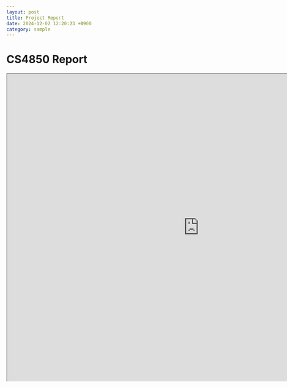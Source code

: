 ```yaml
---
layout: post
title: Project Report
date: 2024-12-02 12:20:23 +0900
category: sample
---
```


# CS4850 Report

<iframe src="https://drive.google.com/file/d/1d60kfYHjbYqzDdvojGlE_31FjWy3DuzD/preview" width="1000" height="800"></iframe>
